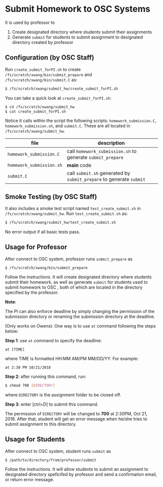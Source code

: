 # Submit Homework to OSC Systems

It is used by professor to 
1. Create designated directory where students submit their assignments
2. Generate `submit` for students to submit assignment to designated directory created by professor

## Configuration (by OSC Staff)

Run `create_submit_forPI.sh` to create `/fs/scratch/xwang/bin/submit_prepare` and `/fs/scratch/xwang/bin/submit.C` as:

```sh
$ /fs/scratch/xwang/submit_hw/create_submit_forPI.sh
```

You can take a quick look at ```create_submit_forPI.sh```:

```sh
$ cd /fs/scratch/xwang/submit_hw
$ cat create_submit_forPI.sh
```

Notice it calls within the script the following scripts: `homework_submission.C`,
`homework_submission.sh`, and `submit.C`. These are all located in `/fs/scratch/xwang/submit_hw`.

| file                    | description                                                            |
| ------------------------| -----------------------------------------------------------------------|
| `homework_submission.C` | call `homework_submission.sh` to generate `submit_prepare`             |
| `homework_submission.sh`| **main** code                                                          |
| `submit.C`              | call `submit.sh` generated by `submit_prepare` to generate `submit`      |

## Smoke Testing (by OSC Staff)

It also includes a smoke test script named `test_create_submit.sh` in `/fs/scratch/xwang/submit_hw`. Run `test_create_submit.sh` as:

```sh
$ /fs/scratch/xwang/submit_hw/test_create_submit.sh
```
No error output if all basic tests pass. 

## Usage for Professor
After connect to OSC system, professor runs `submit_prepare` as

```
$ /fs/scratch/xwang/bin/submit_prepare
```

Follow the instructions. It will create designated directory where students submit their homework, as well as generate `submit` for students used to submit homework to OSC , both of which are located in the directory specified by the professor. 

**Note**:

The PI can also enforce deadline by simply changing the permission of the submission directory or renaming the submission directory at the deadline. 

(Only works on Owens): One way is to use `at` command following the steps below:

**Step 1**: use `at` command to specify the deadline: 

```
at [TIME]
```

where TIME is formatted HH:MM AM/PM MM/DD/YY. For example: 

```
at 2:30 PM 10/21/2018
```

**Step 2**: after running this command, run:

```sh
$ chmod 700 [DIRECTORY]
``` 

where `DIRECTORY` is the assignment folder to be closed off.

**Step 3**: enter [ctrl+D] to submit this command. 

The permission of `DIRECTORY` will be changed to **700** at 2:30PM, Oct 21, 2018. After that, student will get an error message when he/she tries to submit assignment to this directory.  

## Usage for Students

After connect to OSC system, student runs `submit` as

```
$ /path/to/directory/from/professor/submit
```
Follow the instructions. It will allow students to submit an assignment to designated directory speficifed by professor and send a confirmation email, or return error message. 

